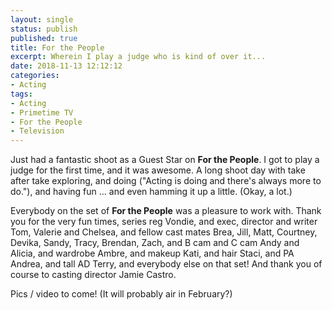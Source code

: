 ```yaml
---
layout: single
status: publish
published: true
title: For the People
excerpt: Wherein I play a judge who is kind of over it...
date: 2018-11-13 12:12:12
categories:
- Acting
tags:
- Acting
- Primetime TV
- For the People
- Television
---
```


Just had a fantastic shoot as a Guest Star on **For the People**. I got to play a judge for the first time, and it was awesome. A long shoot day with take after take exploring, and doing ("Acting is doing and there's always more to do."), and having fun ... and even hamming it up a little. (Okay, a lot.)

Everybody on the set of **For the People** was a pleasure to work with. Thank you for the very fun times, series reg Vondie, and exec, director and writer Tom, Valerie and Chelsea, and fellow cast mates Brea, Jill, Matt, Courtney, Devika, Sandy, Tracy, Brendan, Zach, and B cam and C cam Andy and Alicia, and wardrobe Ambre, and makeup Kati, and hair Staci, and PA Andrea, and tall AD Terry, and everybody else on that set! And thank you of course to casting director Jamie Castro.

Pics / video to come! (It will probably air in February?)
